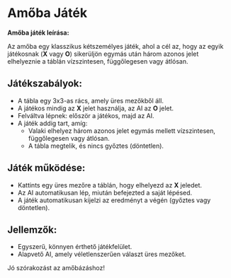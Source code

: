 <body>
    <div class="container">
        <h1>Amőba Játék</h1>
        <p><strong>Amőba játék leírása:</strong></p>
        <p>Az amőba egy klasszikus kétszemélyes játék, ahol a cél az, hogy az egyik játékosnak (<strong>X</strong> vagy <strong>O</strong>) sikerüljön egymás után három azonos jelet elhelyeznie a táblán vízszintesen, függőlegesen vagy átlósan.</p>
        <h2>Játékszabályok:</h2>
        <ul>
            <li>A tábla egy 3x3-as rács, amely üres mezőkből áll.</li>
            <li>A játékos mindig az <strong>X</strong> jelet használja, az AI az <strong>O</strong> jelet.</li>
            <li>Felváltva lépnek: először a játékos, majd az AI.</li>
            <li>A játék addig tart, amíg:
                <ul>
                    <li>Valaki elhelyez három azonos jelet egymás mellett vízszintesen, függőlegesen vagy átlósan.</li>
                    <li>A tábla megtelik, és nincs győztes (döntetlen).</li>
                </ul>
            </li>
        </ul>
        <h2>Játék működése:</h2>
        <ul>
            <li>Kattints egy üres mezőre a táblán, hogy elhelyezd az <strong>X</strong> jeledet.</li>
            <li>Az AI automatikusan lép, miután befejezted a saját lépésed.</li>
            <li>A játék automatikusan kijelzi az eredményt a végén (győztes vagy döntetlen).</li>
        </ul>
        <h2>Jellemzők:</h2>
        <ul>
            <li>Egyszerű, könnyen érthető játékfelület.</li>
            <li>Alapvető AI, amely véletlenszerűen választ üres mezőket.</li>
        </ul>
        <p>Jó szórakozást az amőbázáshoz!</p>
    </div>
</body>
